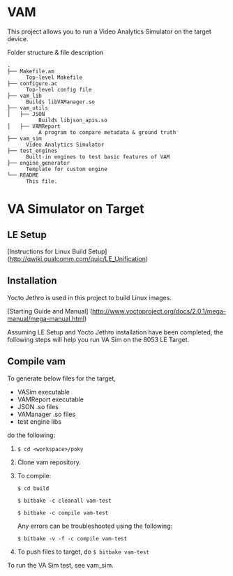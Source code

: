 # VAM

This project allows you to run a Video Analytics Simulator on the target device.

Folder structure & file description

    .
    ├── Makefile.am
          Top-level Makefile
    ├── configure.ac
          Top-level config file
    ├── vam_lib
          Builds libVAManager.so
    ├── vam_utils
    │   ├── JSON
              Builds libjson_apis.so
    │   ├── VAMReport
              A program to compare metadata & ground truth
    ├── vam_sim
          Video Analytics Simulator
    ├── test_engines
          Built-in engines to test basic features of VAM
    ├── engine_generator
          Template for custom engine
    └── README
          This file.

# VA Simulator on Target

## LE Setup

[Instructions for Linux Build Setup] (http://qwiki.qualcomm.com/quic/LE_Unification)

## Installation

Yocto Jethro is used in this project to build Linux images.

[Starting Guide and Manual] (http://www.yoctoproject.org/docs/2.0.1/mega-manual/mega-manual.html)

Assuming LE Setup and Yocto Jethro installation have been completed, the following steps will help you run VA Sim on the 8053 LE Target.

## Compile vam

To generate below files for the target,

* VASim executable
* VAMReport executable
* JSON .so files
* VAManager .so files
* test engine libs

do the following:

1. `$ cd <workspace>/poky`

2. Clone vam repository.

3. To compile:

   `$ cd build`

   `$ bitbake -c cleanall vam-test`

   `$ bitbake -c compile vam-test`

   Any errors can be troubleshooted using the following:

   `$ bitbake -v -f -c compile vam-test`

5. To push files to target, do `$ bitbake vam-test`


To run the VA Sim test, see vam_sim.





